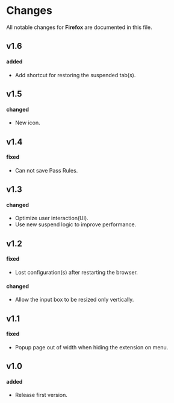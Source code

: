 # Changes

All notable changes for **Firefox** are documented in this file.

## v1.6

#### added

- Add shortcut for restoring the suspended tab(s).

## v1.5

#### changed

- New icon.

## v1.4

#### fixed

- Can not save Pass Rules.

## v1.3

#### changed

- Optimize user interaction(UI).
- Use new suspend logic to improve performance.

## v1.2

#### fixed

- Lost configuration(s) after restarting the browser.

#### changed

- Allow the input box to be resized only vertically.

## v1.1

#### fixed

- Popup page out of width when hiding the extension on menu.

## v1.0

#### added

- Release first version.

